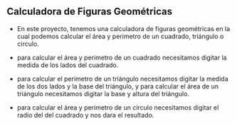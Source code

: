 ## Calculadora de Figuras Geométricas

- En este proyecto, tenemos una calculadora de figuras geométricas  en la cual podemos calcular el área y perimetro de un cuadrado, triángulo o circulo.

- para calcular el área y perimetro de un cuadrado necesitamos digitar la medida de los lados del cuadrado.

- para calcular el perimetro de un triángulo necesitamos digitar la medida de los dos lados y la base del triángulo, y para calcular el área de un triángulo necesitamos digitar la base y altura del triángulo.

- para calcular el área y perimetro de un circulo necesitamos digitar el radio del del cuadrado y nos dara el resultado.
